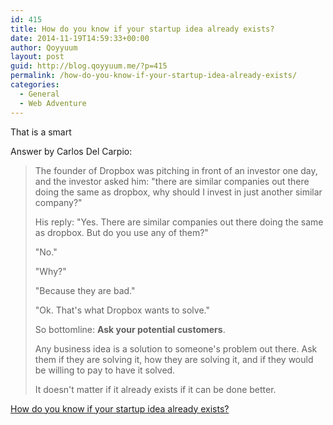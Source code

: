 ```yaml
---
id: 415
title: How do you know if your startup idea already exists?
date: 2014-11-19T14:59:33+00:00
author: Qoyyuum
layout: post
guid: http://blog.qoyyuum.me/?p=415
permalink: /how-do-you-know-if-your-startup-idea-already-exists/
categories:
  - General
  - Web Adventure
---
```

That is a smart

Answer by Carlos Del Carpio:
  


> The founder of Dropbox was pitching in front of an investor one day, and the investor asked him: "there are similar companies out there doing the same as dropbox, why should I invest in just another similar company?"</p> 
> 
> His reply: "Yes. There are similar companies out there doing the same as dropbox. But do you use any of them?"
> 
> "No."
> 
> "Why?"
> 
> "Because they are bad."
> 
> "Ok. That's what Dropbox wants to solve."
> 
> So bottomline: **Ask your potential customers**.
> 
> Any business idea is a solution to someone's problem out there. Ask them if they are solving it, how they are solving it, and if they would be willing to pay to have it solved.
> 
> It doesn't matter if it already exists if it can be done better.

<span class="qlink_container"><a href="http://www.quora.com/How-do-you-know-if-your-startup-idea-already-exists/answer/Carlos-Del-Carpio-1" routing="q://answer/(7972436)">How do you know if your startup idea already exists?</a></span>